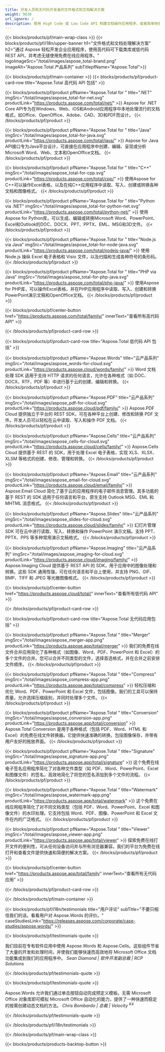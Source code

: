 ```yaml
---
title: 开发人员和无代码开发者的文件格式和文档解决方案
weight: 9630
url_ignore: /
description: 使用 High Code 或 Low Code API 构建文档操作应用程序，或者简单地使用跨平台应用程序查看、比较、检查或转换 100 多种文件格式。探索 Aspose，领先的文档处理 API 和软件解决方案提供商。
---
```


{{< blocks/products/pf/main-wrap-class >}}
{{< blocks/products/pf/i18n/upper-banner h1="文件格式和文档处理解决方案" h2="通过 Aspose 轻松开发企业应用程序，使用高代码可下载类库或低代码 REST API，并考虑无缝使用免费在线应用程序。" logoImageSrc="/total/images/aspose_total-brand.png" imageAlt="Aspose.Total 产品系列" subTitlepfName="Aspose.Total">}}

{{< blocks/products/pf/main-container >}}
{{< blocks/products/pf/product-card-row title="Aspose.Total 高代码 API 包括" >}}

{{< blocks/products/pf/product pfName="Aspose.Total for " title=".NET" imgSrc="/total/images/aspose_total-for-net.svg" productLink="https://products.aspose.com/total/net/" >}}
Aspose for .NET Core API专为在Windows、Web、iOS和Android应用程序中本地处理流行的文档格式，如Office、OpenOffice、Adobe、CAD、3D和PDF而设计。
{{< /blocks/products/pf/product >}}

{{< blocks/products/pf/product pfName="Aspose.Total for " title="Java" imgSrc="/total/images/aspose_total-for-java.svg" productLink="https://products.aspose.com/total/java/" >}}
Aspose for Java API接口专为Java平台设计，可直接在应用程序中创建、编辑、呈现或分析Microsoft Word、Web、文本和OpenOffice文档。
{{< /blocks/products/pf/product >}}

{{< blocks/products/pf/product pfName="Aspose.Total for " title="C++" imgSrc="/total/images/aspose_total-for-cpp.svg" productLink="https://products.aspose.com/total/cpp/" >}}
使用Aspose for C++可以操作Excel表格，以及在纯C++应用程序中读取、写入、创建或转换各种文档和图像格式。
{{< /blocks/products/pf/product >}}

{{< blocks/products/pf/product pfName="Aspose.Total for " title="Python via .NET" imgSrc="/total/images/aspose_total-for-python-net.svg" productLink="https://products.aspose.com/total/python-net/" >}}
使用Aspose for Python库，可以生成、编辑或转换Microsoft Word、PowerPoint、Excel和Outlook的DOC、DOCX、PPT、PPTX、EML、MSG和3D文件。
{{< /blocks/products/pf/product >}}

{{< blocks/products/pf/product pfName="Aspose.Total for " title="Node.js via Java" imgSrc="/total/images/aspose_total-for-node-java.svg" productLink="https://products.aspose.com/total/nodejs-java/" >}}
使用 Node.js 操纵 Excel 电子表格和 Visio 文件，以及扫描和生成各种符号的条形码。
{{< /blocks/products/pf/product >}}

{{< blocks/products/pf/product pfName="Aspose.Total for " title="PHP via Java" imgSrc="/total/images/aspose_total-for-php-java.svg" productLink="https://products.aspose.com/total/php-java/" >}}
使用Aspose for PHP库，可以操作Excel表格，并在PHP应用程序中读取、写入、创建和转换PowerPoint演示文稿和OpenOffice文档。
{{< /blocks/products/pf/product >}}

{{< blocks/products/pf/center-button href="https://products.aspose.com/total/family/" innerText="查看所有高代码 API" >}}

{{< /blocks/products/pf/product-card-row >}}

{{< blocks/products/pf/product-card-row title="Aspose.Total 低代码 API 包括" >}}

{{< blocks/products/pf/product pfName="Aspose.Words" title="云产品系列" imgSrc="/total/images/aspose_words-for-cloud.svg" productLink="https://products.aspose.cloud/words/family/" >}}
Word 文档处理 SDK 适用于支持 HTTP 请求的任何语言，允许在各种格式（如 DOC、DOCX、RTF、PDF 等）中进行基于云的创建、编辑和转换。
{{< /blocks/products/pf/product >}}

{{< blocks/products/pf/product pfName="Aspose.PDF" title="云产品系列" imgSrc="/total/images/aspose_pdf-for-cloud.svg" productLink="https://products.aspose.cloud/pdf/family/" >}}
Aspose.PDF Cloud 提供独立于平台的 REST SDK，可在各种平台上创建、修改和转换 PDF 文件。开发人员可以轻松在云中读取、写入和操作 PDF 文档。
{{< /blocks/products/pf/product >}}

{{< blocks/products/pf/product pfName="Aspose.Cells" title="云产品系列" imgSrc="/total/images/aspose_cells-for-cloud.svg" productLink="https://products.aspose.cloud/cells/family/" >}}
Aspose.Cells Cloud 提供基于 REST 的 SDK，用于处理 Excel 电子表格，实现 XLS、XLSX、XLSM 等格式的创建、修改、管理和转换。
{{< /blocks/products/pf/product >}}

{{< blocks/products/pf/product pfName="Aspose.Email" title="云产品系列" imgSrc="/total/images/aspose_email-for-cloud.svg" productLink="https://products.aspose.cloud/email/family/" >}}
Aspose.Email Cloud 简化了基于云的应用程序的电子邮件消息管理。其多功能的基于 REST 的 SDK 适用于任何语言和平台，原生支持 Outlook MSG、EML 和 MHTML 消息格式。
{{< /blocks/products/pf/product >}}

{{< blocks/products/pf/product pfName="Aspose.Slides" title="云产品系列" imgSrc="/total/images/aspose_slides-for-cloud.svg" productLink="https://products.aspose.cloud/slides/family/" >}}
幻灯片管理 SDK 可在云中进行读取、写入、转换和操作 PowerPoint 演示文稿。支持 PPT、PPTX、PPS 等多种常用演示文稿格式。
{{< /blocks/products/pf/product >}}

{{< blocks/products/pf/product pfName="Aspose.Imaging" title="云产品系列" imgSrc="/total/images/aspose_imaging-for-cloud.svg" productLink="https://products.aspose.cloud/imaging/family/" >}}
Aspose.Imaging Cloud 提供基于 REST API 的 SDK，用于应用中的图像处理和转换。这些 SDK 通用性强，可在任何语言和平台上使用，并支持 PNG、GIF、BMP、TIFF 和 JPEG 等光栅图像格式。
{{< /blocks/products/pf/product >}}

{{< blocks/products/pf/center-button href="https://products.aspose.cloud/total/" innerText="查看所有低代码 API" >}}

{{< /blocks/products/pf/product-card-row >}}

{{< blocks/products/pf/product-card-row title="Aspose.Total 无代码应用包括" >}}

{{< blocks/products/pf/product pfName="Aspose.Total " title="Merger" imgSrc="/total/images/aspose_merger-app.png" productLink="https://products.aspose.app/total/merger" >}}
我们的免费在线文件合并应用简化了各种格式（如图像、Word、PDF、PowerPoint 和 Excel）的多个文件的合并。您可以合并不同类型的文件，选择首选格式，并在合并之前安排文件顺序。
{{< /blocks/products/pf/product >}}

{{< blocks/products/pf/product pfName="Aspose.Total " title="Compress" imgSrc="/total/images/aspose_compress-app.png" productLink="https://products.aspose.app/total/compress" >}}
轻松压缩和优化 Word、PDF、PowerPoint 和 Excel 文件，包括图像。我们的工具可以保持质量，允许选择压缩级别，并同时处理多个文件。
{{< /blocks/products/pf/product >}}

{{< blocks/products/pf/product pfName="Aspose.Total " title="Conversion" imgSrc="/total/images/aspose_conversion-app.png" productLink="https://products.aspose.app/total/conversion" >}}
Aspose.Total Conversion 是用于各种格式（包括 PDF、Word、HTML 和 Excel）的免费在线文件转换器。它提供快速准确的转换，包括图像保存，并带有用户友好的拖放界面。
{{< /blocks/products/pf/product >}}

{{< blocks/products/pf/product pfName="Aspose.Total " title="Signature" imgSrc="/total/images/aspose_signature-app.png" productLink="https://products.aspose.app/total/signature" >}}
这个免费在线电子签名应用程序简化了对各种文件类型（如 PDF、Word、PowerPoint、Excel 和图像文件）的签名，高效地简化了将您的签名添加到多个文件的流程。
{{< /blocks/products/pf/product >}}

{{< blocks/products/pf/product pfName="Aspose.Total " title="Watermark" imgSrc="/total/images/aspose_watermark-app.png" productLink="https://products.aspose.app/total/watermark" >}}
这个免费在线应用程序简化了对不同文档类型（包括 PDF、Word、PowerPoint、Excel 和图像文件）的水印处理。它支持包括 Word、PDF、图像、PowerPoint 和 Excel 文件在内的广泛格式。
{{< /blocks/products/pf/product >}}

{{< blocks/products/pf/product pfName="Aspose.Total " title="Viewer" imgSrc="/total/images/aspose_viewer-app.png" productLink="https://products.aspose.app/total/viewer" >}}
探索免费在线打开文件的便利性，可从任何设备访问并与所有浏览器兼容。我们的平台为免费在线打开和查看文件提供快速和简便的解决方案。
{{< /blocks/products/pf/product >}}

{{< blocks/products/pf/center-button href="https://products.aspose.app/total/family" innerText="查看所有无代码应用" >}}

{{< /blocks/products/pf/product-card-row >}}

{{< /blocks/products/pf/main-container >}}

{{< blocks/products/pf/i18n/testimonials title="用户评论" subTitle="不要只相信我们的话。看看用户对 Aspose.Words 的评价。" caseStudiesLink="https://releases.aspose.com/corporate/case-studies/aspose.words/" >}}

{{< blocks/products/pf/testimonials-quote >}}
<p class="first">
我们目前在专有软件应用中使用 Aspose.Words 和 Aspose.Cells。这些组件节省了大量的开发和处理时间，并使我们能够快速而高效地将 Microsoft Office 文档功能集成到我们的应用程序中。
<em>
  Sean Diamond | 软件开发副总裁 | RCP Solutions
</em>
</p>

{{< /blocks/products/pf/testimonials-quote >}}

{{< blocks/products/pf/testimonials-quote >}}
<p class="second">
Aspose.Words 允许我们通过单击按钮自动完成预定义模板。无需 Microsoft Office 对象库即可模拟 Microsoft Office 自动化的能力，提供了一种快速而稳定的按需创建动态文档的方法。
<em>
  Chris Bombardo | 总裁 | Velocity
  <sup>
   K4
  </sup>
</em>
</p>


{{< /blocks/products/pf/testimonials-quote >}}

{{< /blocks/products/pf/i18n/testimonials >}}

{{< /blocks/products/pf/main-wrap-class >}}

{{< blocks/products/products-backtop-button >}}
